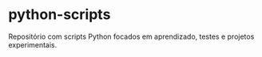 # python-scripts
Repositório com scripts Python focados em aprendizado, testes e projetos experimentais.
